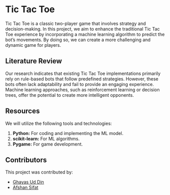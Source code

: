 # Tic Tac Toe

Tic Tac Toe is a classic two-player game that involves strategy and decision-making. In this project, we aim to enhance the traditional Tic Tac Toe experience by incorporating a machine learning algorithm to predict the bot’s movements. By doing so, we can create a more challenging and dynamic game for players.

## Literature Review

Our research indicates that existing Tic Tac Toe implementations primarily rely on rule-based bots that follow predefined strategies. However, these bots often lack adaptability and fail to provide an engaging experience. Machine learning approaches, such as reinforcement learning or decision trees, offer the potential to create more intelligent opponents.

## Resources

We will utilize the following tools and technologies:

1. **Python:** For coding and implementing the ML model.
2. **scikit-learn:** For ML algorithms.
3. **Pygame:** For game development.

## Contributors

This project was contributed by:

- [Ghayas Ud Din](https://github.com/ghayasleo)
- [Afshan Sifat](https://github.com/ghayasleo)
